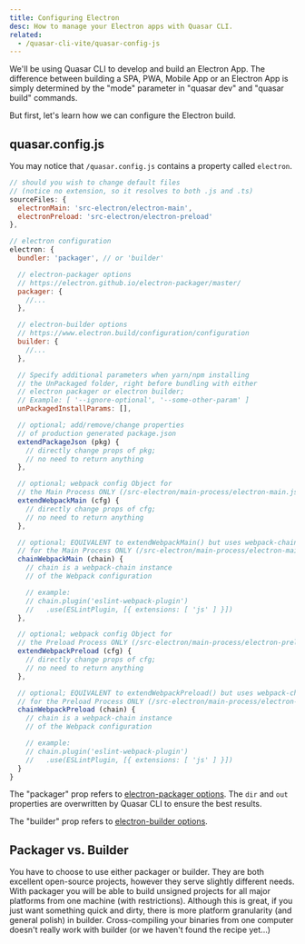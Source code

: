 ```yaml
---
title: Configuring Electron
desc: How to manage your Electron apps with Quasar CLI.
related:
  - /quasar-cli-vite/quasar-config-js
---
```

We'll be using Quasar CLI to develop and build an Electron App. The difference between building a SPA, PWA, Mobile App or an Electron App is simply determined by the "mode" parameter in "quasar dev" and "quasar build" commands.

But first, let's learn how we can configure the Electron build.

## quasar.config.js
You may notice that `/quasar.config.js` contains a property called `electron`.

```js
// should you wish to change default files
// (notice no extension, so it resolves to both .js and .ts)
sourceFiles: {
  electronMain: 'src-electron/electron-main',
  electronPreload: 'src-electron/electron-preload'
},

// electron configuration
electron: {
  bundler: 'packager', // or 'builder'

  // electron-packager options
  // https://electron.github.io/electron-packager/master/
  packager: {
    //...
  },

  // electron-builder options
  // https://www.electron.build/configuration/configuration
  builder: {
    //...
  },

  // Specify additional parameters when yarn/npm installing
  // the UnPackaged folder, right before bundling with either
  // electron packager or electron builder;
  // Example: [ '--ignore-optional', '--some-other-param' ]
  unPackagedInstallParams: [],

  // optional; add/remove/change properties
  // of production generated package.json
  extendPackageJson (pkg) {
    // directly change props of pkg;
    // no need to return anything
  },

  // optional; webpack config Object for
  // the Main Process ONLY (/src-electron/main-process/electron-main.js)
  extendWebpackMain (cfg) {
    // directly change props of cfg;
    // no need to return anything
  },

  // optional; EQUIVALENT to extendWebpackMain() but uses webpack-chain;
  // for the Main Process ONLY (/src-electron/main-process/electron-main.js)
  chainWebpackMain (chain) {
    // chain is a webpack-chain instance
    // of the Webpack configuration

    // example:
    // chain.plugin('eslint-webpack-plugin')
    //   .use(ESLintPlugin, [{ extensions: [ 'js' ] }])
  },

  // optional; webpack config Object for
  // the Preload Process ONLY (/src-electron/main-process/electron-preload.js)
  extendWebpackPreload (cfg) {
    // directly change props of cfg;
    // no need to return anything
  },

  // optional; EQUIVALENT to extendWebpackPreload() but uses webpack-chain;
  // for the Preload Process ONLY (/src-electron/main-process/electron-preload.js)
  chainWebpackPreload (chain) {
    // chain is a webpack-chain instance
    // of the Webpack configuration

    // example:
    // chain.plugin('eslint-webpack-plugin')
    //   .use(ESLintPlugin, [{ extensions: [ 'js' ] }])
  }
}
```

The "packager" prop refers to [electron-packager options](https://github.com/electron-userland/electron-packager/blob/master/docs/api.md#options). The `dir` and `out` properties are overwritten by Quasar CLI to ensure the best results.

The "builder" prop refers to [electron-builder options](https://www.electron.build/configuration/configuration).

## Packager vs. Builder
You have to choose to use either packager or builder. They are both excellent open-source projects, however they serve slightly different needs. With packager you will be able to build unsigned projects for all major platforms from one machine (with restrictions). Although this is great, if you just want something quick and dirty, there is more platform granularity (and general polish) in builder. Cross-compiling your binaries from one computer doesn't really work with builder (or we haven't found the recipe yet...)
